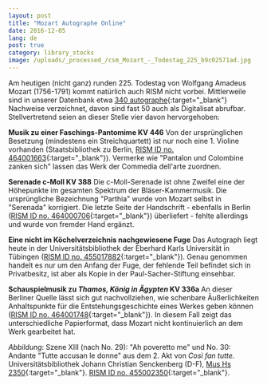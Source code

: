 ```yaml
---
layout: post
title: "Mozart Autographe Online"
date: 2016-12-05
lang: de
post: true
category: library_stocks
image: /uploads/_processed_/csm_Mozart_-_Todestag_225_b9c02571ad.jpg
---
```



Am heutigen (nicht ganz) runden 225. Todestag von Wolfgang Amadeus Mozart (1756-1791) kommt natürlich auch RISM nicht vorbei. Mittlerweile sind in unserer Datenbank etwa [340 autographe](https://opac.rism.info/search?View=rism&author=118584596&Language=en){:target="_blank"} Nachweise verzeichnet, davon sind fast 50 auch als Digitalisat abrufbar. Stellvertretend seien an dieser Stelle vier davon hervorgehoben:

**Musik zu einer Faschings-Pantomime KV 446**
Von der ursprünglichen Besetzung (mindestens ein Streichquartett) ist nur noch eine 1. Violine vorhanden (Staatsbibliothek zu Berlin, [RISM ID no. 464001663](https://opac.rism.info/search?id=464001663&Language=en){:target="_blank"}). Vermerke wie "Pantalon und Colombine zanken sich" lassen das Werk der Commedia dell'arte zuordnen.

**Serenade c-Moll KV 388**
Die c-Moll-Serenade ist ohne Zweifel eine der Höhepunkte im gesamten Spektrum der Bläser-Kammermusik. Die ursprüngliche Bezeichnung "Parthia" wurde von Mozart selbst in "Serenada" korrigiert. Die letzte Seite der Handschrift - ebenfalls in Berlin ([RISM ID no. 464000706](https://opac.rism.info/search?id=464000706&Language=en){:target="_blank"}) überliefert - fehlte allerdings und wurde von fremder Hand ergänzt.

**Eine nicht im Köchelverzeichnis nachgewiesene Fuge**
Das Autograph liegt heute in der Universitätsbibliothek der Eberhard Karls Universität in Tübingen ([RISM ID no. 455017882](https://opac.rism.info/search?id=455017882&Language=en){:target="_blank"}). Genau genommen handelt es nur um den Anfang der Fuge, der fehlende Teil befindet sich in Privatbesitz, ist aber als Kopie in der Paul-Sacher-Stiftung einsehbar.

**Schauspielmusik zu _Thamos, König in Ägypten_ KV 336a**
An dieser Berliner Quelle lässt sich gut nachvollziehen, wie schenbare Äußerlichkeiten Anhaltspunkte für die Entstehungsgeschichte eines Werkes geben können ([RISM ID no. 464001748](https://opac.rism.info/search?id=464001748&Language=en){:target="_blank"}). In diesem Fall zeigt das unterschiedliche Papierformat, dass Mozart nicht kontinuierlich an dem Werk gearbeitet hat.



_Abbildung_: Szene XIII (nach No. 29): "Ah poveretto me" und No. 30: Andante "Tutte accusan le donne" aus dem 2. Akt von _Così fan tutte._ Universitätsbibliothek Johann Christian Senckenberg (D-F), [Mus Hs 2350](http://nbn-resolving.de/urn:nbn:de:hebis:30:2-223771){:target="_blank"}. [RISM ID no. 455002350](https://opac.rism.info/search?id=455002350&Language=en){:target="_blank"}.



<script type="text/javascript">var switchTo5x=true;</script><script type="text/javascript" src="http://w.sharethis.com/button/buttons.js"></script><script type="text/javascript">stLight.options({publisher: "9b601438-1ce1-49d8-bfd7-9cff5df54c17", doNotHash: false, doNotCopy: false, hashAddressBar: false});</script>